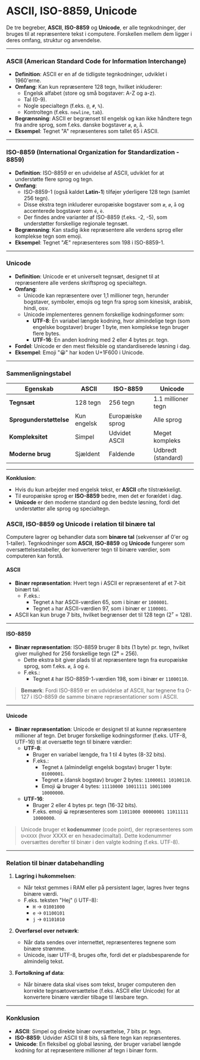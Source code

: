 # ASCII, ISO-8859, Unicode

De tre begreber, **ASCII**, **ISO-8859** og **Unicode**, er alle tegnkodninger, der bruges til at repræsentere tekst i computere. Forskellen mellem dem ligger i deres omfang, struktur og anvendelse. 

---

### **ASCII (American Standard Code for Information Interchange)**
- **Definition**: ASCII er en af de tidligste tegnkodninger, udviklet i 1960'erne.
- **Omfang**: Kan kun repræsentere 128 tegn, hvilket inkluderer:
  - Engelsk alfabet (store og små bogstaver: A-Z og a-z).
  - Tal (0-9).
  - Nogle specialtegn (f.eks. `@`, `#`, `%`).
  - Kontroltegn (f.eks. `newline`, `tab`).
- **Begrænsning**: ASCII er begrænset til engelsk og kan ikke håndtere tegn fra andre sprog, som f.eks. danske bogstaver `æ`, `ø`, `å`.
- **Eksempel**: Tegnet "A" repræsenteres som tallet 65 i ASCII.

---

### **ISO-8859 (International Organization for Standardization - 8859)**
- **Definition**: ISO-8859 er en udvidelse af ASCII, udviklet for at understøtte flere sprog og tegn.
- **Omfang**:
  - ISO-8859-1 (også kaldet **Latin-1**) tilføjer yderligere 128 tegn (samlet 256 tegn).
  - Disse ekstra tegn inkluderer europæiske bogstaver som `æ`, `ø`, `å` og accenterede bogstaver som `é`, `è`.
  - Der findes andre varianter af ISO-8859 (f.eks. -2, -5), som understøtter forskellige regionale tegnsæt.
- **Begrænsning**: Kan stadig ikke repræsentere alle verdens sprog eller komplekse tegn som emoji.
- **Eksempel**: Tegnet "Æ" repræsenteres som 198 i ISO-8859-1.

---

### **Unicode**
- **Definition**: Unicode er et universelt tegnsæt, designet til at repræsentere alle verdens skriftsprog og specialtegn.
- **Omfang**:
  - Unicode kan repræsentere over 1,1 millioner tegn, herunder bogstaver, symboler, emojis og tegn fra sprog som kinesisk, arabisk, hindi, osv.
  - Unicode implementeres gennem forskellige kodningsformer som:
    - **UTF-8**: En variabel længde kodning, hvor almindelige tegn (som engelske bogstaver) bruger 1 byte, men komplekse tegn bruger flere bytes.
    - **UTF-16**: En anden kodning med 2 eller 4 bytes pr. tegn.
- **Fordel**: Unicode er den mest fleksible og standardiserede løsning i dag.
- **Eksempel**: Emoji "😀" har koden U+1F600 i Unicode.

---

### **Sammenligningstabel**

| **Egenskab**        | **ASCII**             | **ISO-8859**       | **Unicode**           |
|----------------------|-----------------------|--------------------|-----------------------|
| **Tegnsæt**         | 128 tegn             | 256 tegn          | 1.1 millioner tegn   |
| **Sprogunderstøttelse** | Kun engelsk         | Europæiske sprog   | Alle sprog           |
| **Kompleksitet**    | Simpel               | Udvidet ASCII      | Meget kompleks       |
| **Moderne brug**    | Sjældent             | Faldende          | Udbredt (standard)   |

---

**Konklusion**:
- Hvis du kun arbejder med engelsk tekst, er **ASCII** ofte tilstrækkeligt.
- Til europæiske sprog er **ISO-8859** bedre, men det er forældet i dag.
- **Unicode** er den moderne standard og den bedste løsning, fordi det understøtter alle sprog og specialtegn.

### **ASCII, ISO-8859 og Unicode i relation til binære tal**

Computere lagrer og behandler data som **binære tal** (sekvenser af 0'er og 1-taller). Tegnkodninger som **ASCII**, **ISO-8859** og **Unicode** fungerer som oversættelsestabeller, der konverterer tegn til binære værdier, som computeren kan forstå.

#### **ASCII**
- **Binær repræsentation**: Hvert tegn i ASCII er repræsenteret af et 7-bit binært tal.
  - F.eks.:
    - Tegnet `A` har ASCII-værdien 65, som i binær er `1000001`.
    - Tegnet `a` har ASCII-værdien 97, som i binær er `1100001`.
- ASCII kan kun bruge 7 bits, hvilket begrænser det til 128 tegn (2⁷ = 128).

---

#### **ISO-8859**
- **Binær repræsentation**: ISO-8859 bruger 8 bits (1 byte) pr. tegn, hvilket giver mulighed for 256 forskellige tegn (2⁸ = 256).
  - Dette ekstra bit giver plads til at repræsentere tegn fra europæiske sprog, som f.eks. `ø`, `å` og `é`.
  - F.eks.:
    - Tegnet `Æ` har ISO-8859-1-værdien 198, som i binær er `11000110`.

> **Bemærk**: Fordi ISO-8859 er en udvidelse af ASCII, har tegnene fra 0-127 i ISO-8859 de samme binære repræsentationer som i ASCII.

---

#### **Unicode**
- **Binær repræsentation**: Unicode er designet til at kunne repræsentere millioner af tegn. Det bruger forskellige kodningsformer (f.eks. UTF-8, UTF-16) til at oversætte tegn til binære værdier:
  - **UTF-8**:
    - Bruger en variabel længde, fra 1 til 4 bytes (8-32 bits).
    - F.eks.:
      - Tegnet `A` (almindeligt engelsk bogstav) bruger 1 byte: `01000001`.
      - Tegnet `æ` (dansk bogstav) bruger 2 bytes: `11000011 10100110`.
      - Emoji `😀` bruger 4 bytes: `11110000 10011111 10011000 10000000`.
  - **UTF-16**:
    - Bruger 2 eller 4 bytes pr. tegn (16-32 bits).
    - F.eks. emoji `😀` repræsenteres som `11011000 00000001 11011111 10000000`.

> Unicode bruger et **kodenummer** (code point), der repræsenteres som `U+XXXX` (hvor XXXX er en hexadecimaltal). Dette kodenummer oversættes derefter til binær i den valgte kodning (f.eks. UTF-8).

---

### **Relation til binær databehandling**
1. **Lagring i hukommelsen**:
   - Når tekst gemmes i RAM eller på persistent lager, lagres hver tegns binære værdi.
   - F.eks. teksten "Hej" (i UTF-8):
     - `H` → `01001000`
     - `e` → `01100101`
     - `j` → `01101010`

2. **Overførsel over netværk**:
   - Når data sendes over internettet, repræsenteres tegnene som binære strømme.
   - Unicode, især UTF-8, bruges ofte, fordi det er pladsbesparende for almindelig tekst.

3. **Fortolkning af data**:
   - Når binære data skal vises som tekst, bruger computeren den korrekte tegnsætoversættelse (f.eks. ASCII eller Unicode) for at konvertere binære værdier tilbage til læsbare tegn.

---

### **Konklusion**
- **ASCII**: Simpel og direkte binær oversættelse, 7 bits pr. tegn.
- **ISO-8859**: Udvider ASCII til 8 bits, så flere tegn kan repræsenteres.
- **Unicode**: En fleksibel og global løsning, der bruger variabel længde kodning for at repræsentere millioner af tegn i binær form.